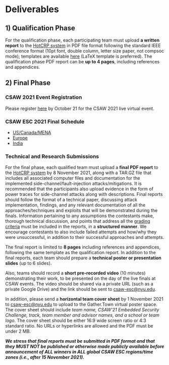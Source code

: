 # Deliverables

## 1) Qualification Phase

For the qualification phase, each participating team must upload **a written report** to the [HotCRP system](https://hotcrp.engineering.nyu.edu/) in PDF file format following the standard IEEE conference format (10pt font, double column, letter size paper, not compsoc mode); templates are available [here](http://www.ieee.org/conferences_events/conferences/publishing/templates.html) (LaTeX template is preferred). The qualification phase PDF report can be **up to 4 pages**, including references and appendices.

## 2) Final Phase

### CSAW 2021 Event Registration
Please register [here](https://survey.zohopublic.com/zs/rszbZp) by October 21 for the CSAW 2021 live virtual event.

### CSAW ESC 2021 Final Schedule
* [US/Canada/MENA](https://docs.google.com/spreadsheets/d/e/2PACX-1vQpH7LVeKLAaioHORQru7n2D5-6jNDQL8tDwJ_lwfCNy7uDHlltps0yoYAQfcRezQR0TDButWowAcJU/pubhtml?gid=0&single=true)
* [Europe](https://docs.google.com/spreadsheets/d/e/2PACX-1vR2xeLDn6zjU2P6P0mXpet5H4PET8Z6h3bPczhDua43wMpO9t-Zo8JaRThKSvKQSC1CvQzuDInw9gm_/pubhtml)
* [India](https://docs.google.com/spreadsheets/u/1/d/e/2PACX-1vRv2VA_Gb4w2hn3Cznk2s3pucPqtRuZMv22LMjBdP3_Txkw16t2de0XJ5N5VkFh-Sidu3R6aj8zxnvr/pubhtml)

### Technical and Research Submissions
For the final phase, each qualified team must upload a **final PDF report** to the [HotCRP system](https://hotcrp.engineering.nyu.edu/) by 8 November 2021, along with a TAR.GZ file that includes all associated computer files and documentation for the implemented side-channel/fault-injection attacks/mitigations.
It is recommended that the participants also upload evidence in the form of power traces for side-channel attacks along with descriptions.
Final reports should follow the format of a technical paper, discussing attack implementation, findings, and any relevant documentation of all the approaches/techniques and exploits that will be demonstrated during the finals.
Information pertaining to any assumptions the contestants make, thorough technical discussion, and points that address all the [grading criteria](challenge_description.md#evaluation-and-grading-policies) must be included in the reports, in a **structured manner**. We encourage contestants to also include failed attempts and how/why they were unsuccessful, in addition to their successful approaches and attempts.

The final report is limited to **8 pages** including references and appendices, following the same template as the qualification report. In addition to the final reports, each team should prepare a **technical poster or presentation slides** (up to 6 slides).

Also, teams should record a **short pre-recorded video** (10 minutes) demonstrating their work, to be presented on the day of the live finals at CSAW events.
The video should be shared via a private URL (such as a private Google Drive) and the link should be sent to csaw-esc@nyu.edu.

In addition, please send a **horizontal team cover sheet** by 1 November 2021 to csaw-esc@nyu.edu to upload to the Gather.Town virtual poster space.
The cover sheet should include *team name, CSAW'21 Embedded Security Challenge, track, team member and advisor names, and a school or team logo*.
The cover sheet should be either 16:9 wide screen ratio or 4:3 standard ratio.
No URLs or hyperlinks are allowed and the PDF must be under 2 MB.


**_We stress that final reports must be submitted in PDF format and that they MUST NOT be published or otherwise made publicly available before announcement of ALL winners in ALL global CSAW ESC regions/time zones (i.e., after 15 November 2021)._**
